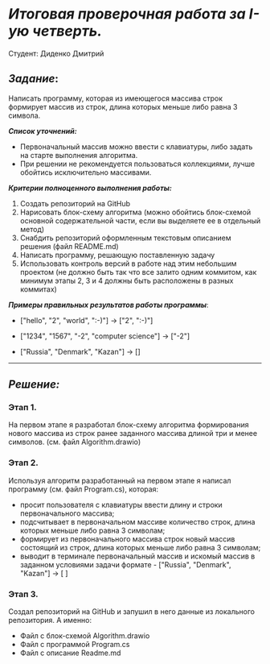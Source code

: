 # *Итоговая проверочная работа за I-ую четверть.*
Студент: Диденко Дмитрий

## **_Задание_**: 
Написать программу, которая из имеющегося массива строк формирует массив из строк, длина которых меньше либо равна 3 символа. 

**_Список уточнений:_**
- Первоначальный массив можно ввести с клавиатуры, либо задать на старте выполнения алгоритма.
- При решении не рекомендуется пользоваться коллекциями, лучше обойтись исключительно массивами.

**_Критерии полноценного выполнения работы:_**

1. Создать репозиторий на GitHub
2. Нарисовать блок-схему алгоритма (можно обойтись блок-схемой основной содержательной части, если вы выделяете ее в отдельный метод)
3. Снабдить репозиторий оформленным текстовым описанием решения (файл README.md)
4. Написать программу, решающую поставленную задачу
5. Использовать контроль версий в работе над этим небольшим проектом (не должно быть так что все залито одним коммитом, как минимум этапы 2, 3 и 4 должны быть расположены в разных коммитах)

**_Примеры правильных результатов работы программы_**:

- ["hello", "2", "world", ":-)"] -> ["2", ":-)"]

* ["1234", "1567", "-2", "computer science"] -> ["-2"]

+ ["Russia", "Denmark", "Kazan"] -> []
---
## **_Решение:_**
### Этап 1.
На первом этапе я разработал блок-схему алгоритма    формирования нового массива из строк ранее заданного массива длиной три и менее символов. (см. файл Algorithm.drawio)

### Этап 2. 
Используя алгоритм разработанный на первом этапе я написал программу (см. файл Program.cs), которая:
-  просит пользователя с клавиатуры ввести длину и строки первоначального массива;
- подсчитывает в первоначальном массиве количество строк, длина которых меньше либо равна 3 символам;
- формирует из первоначального массива строк новый массив состоящий из строк, длина которых меньше либо равна 3 символам;
- выводит в терминале первоначальный массив и искомый массив в заданном условиями задачи формате - ["Russia", "Denmark", "Kazan"] -> [ ]

### Этап 3. 
Создал репозиторий на GitHub и запушил в него данные из локального репозитория. 
А именно:
+ Файл с блок-схемой Algorithm.drawio
+ Файл с программой Program.cs
+ Файл с описание Readme.md

